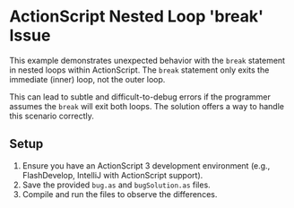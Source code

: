# ActionScript Nested Loop 'break' Issue

This example demonstrates unexpected behavior with the `break` statement in nested loops within ActionScript.  The `break` statement only exits the immediate (inner) loop, not the outer loop.

This can lead to subtle and difficult-to-debug errors if the programmer assumes the `break` will exit both loops.  The solution offers a way to handle this scenario correctly.

## Setup

1.  Ensure you have an ActionScript 3 development environment (e.g., FlashDevelop, IntelliJ with ActionScript support).
2.  Save the provided `bug.as` and `bugSolution.as` files.
3.  Compile and run the files to observe the differences.
